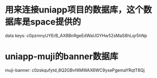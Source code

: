 # 用来连接uniapp项目的数据库，这个数据库是space提供的
data keys: c0pzmnyUYErB_AX8BnRgeEdWaUGYHw52sMaS8hLqr5hNp

# uniapp-muji的banner数据库
muji-banner: c0zskqufytd_8Q2GBvf4MWAX6WC9ysePgemaYRqtT8Qj